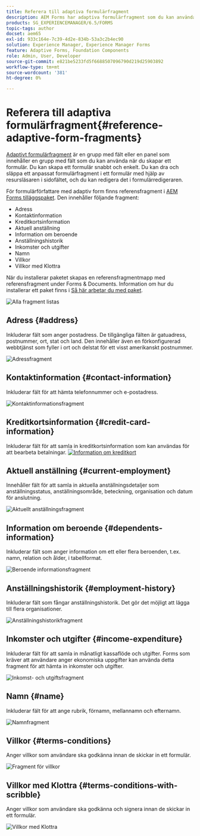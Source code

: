 ```yaml
---
title: Referera till adaptiva formulärfragment
description: AEM Forms har adaptiva formulärfragment som du kan använda som resurser för att snabbt skapa ett formulär.
products: SG_EXPERIENCEMANAGER/6.5/FORMS
topic-tags: author
docset: aem65
exl-id: 933c164e-7c39-4d2e-834b-53a3c2b4ec90
solution: Experience Manager, Experience Manager Forms
feature: Adaptive Forms, Foundation Components
role: Admin, User, Developer
source-git-commit: e821be5233fd5f6688507096790d219d25903892
workflow-type: tm+mt
source-wordcount: '381'
ht-degree: 0%

---
```


# Referera till adaptiva formulärfragment{#reference-adaptive-form-fragments}

[Adaptivt formulärfragment](../../forms/using/adaptive-form-fragments.md) är en grupp med fält eller en panel som innehåller en grupp med fält som du kan använda när du skapar ett formulär. Du kan skapa ett formulär snabbt och enkelt. Du kan dra och släppa ett anpassat formulärfragment i ett formulär med hjälp av resursläsaren i sidofältet, och du kan redigera det i formulärredigeraren.

För formulärförfattare med adaptiv form finns referensfragment i [AEM Forms tilläggspaket](https://experienceleague.adobe.com/docs/experience-manager-release-information/aem-release-updates/forms-updates/aem-forms-releases.html?lang=en). Den innehåller följande fragment:

* Adress
* Kontaktinformation
* Kreditkortsinformation
* Aktuell anställning
* Information om beroende
* Anställningshistorik
* Inkomster och utgifter
* Namn
* Villkor
* Villkor med Klottra

När du installerar paketet skapas en referensfragmentmapp med referensfragment under Forms &amp; Documents. Information om hur du installerar ett paket finns i [Så här arbetar du med paket](/help/sites-administering/package-manager.md).

![Alla fragment listas](assets/ootb-frags.png)

## Adress {#address}

Inkluderar fält som anger postadress. De tillgängliga fälten är gatuadress, postnummer, ort, stat och land. Den innehåller även en förkonfigurerad webbtjänst som fyller i ort och delstat för ett visst amerikanskt postnummer.

![Adressfragment](assets/address.png)

<!--[Click to enlarge

](assets/address-1.png)-->

## Kontaktinformation {#contact-information}

Inkluderar fält för att hämta telefonnummer och e-postadress.

![Kontaktinformationsfragment](assets/contact-info.png)

<!--[Click to enlarge

](assets/contact-info-1.png)-->

## Kreditkortsinformation {#credit-card-information}

Inkluderar fält för att samla in kreditkortsinformation som kan användas för att bearbeta betalningar.
[![Information om kreditkort](assets/cc-info.png)](assets/cc-info-1.png)

## Aktuell anställning {#current-employment}

Innehåller fält för att samla in aktuella anställningsdetaljer som anställningsstatus, anställningsområde, beteckning, organisation och datum för anslutning.

![Aktuellt anställningsfragment](assets/current-emp.png)

<!--[Click to enlarge

](assets/current-emp-1.png)-->

## Information om beroende {#dependents-information}

Inkluderar fält som anger information om ett eller flera beroenden, t.ex. namn, relation och ålder, i tabellformat.

![Beroende informationsfragment](assets/dependents-info.png)

<!--[Click to enlarge

](assets/dependents-info-1.png)-->

## Anställningshistorik {#employment-history}

Inkluderar fält som fångar anställningshistorik. Det gör det möjligt att lägga till flera organisationer.

![Anställningshistorikfragment](assets/emp-history.png)

<!--[Click to enlarge

](assets/emp-history-1.png)-->

## Inkomster och utgifter {#income-expenditure}

Inkluderar fält för att samla in månatligt kassaflöde och utgifter. Forms som kräver att användare anger ekonomiska uppgifter kan använda detta fragment för att hämta in inkomster och utgifter.

![Inkomst- och utgiftsfragment](assets/income.png)

<!--[Click to enlarge

](assets/income-1.png)-->

## Namn {#name}

Inkluderar fält för att ange rubrik, förnamn, mellannamn och efternamn.

![Namnfragment](assets/name.png)

<!--[Click to enlarge

](assets/name-1.png)-->

## Villkor {#terms-conditions}

Anger villkor som användare ska godkänna innan de skickar in ett formulär.

![Fragment för villkor](assets/tnc.png)

<!--[Click to enlarge

](assets/tnc-1.png)-->

## Villkor med Klottra {#terms-conditions-with-scribble}

Anger villkor som användare ska godkänna och signera innan de skickar in ett formulär.

![Villkor med Klottra](assets/tnc-scribble.png)

<!--[Click to enlarge

](assets/tnc-scribble-1.png)-->
